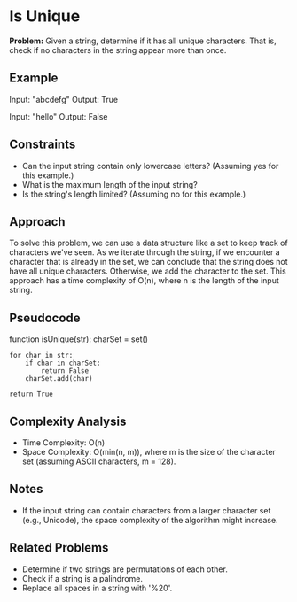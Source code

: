 # Is Unique

**Problem:** Given a string, determine if it has all unique characters. That is, check if no characters in the string appear more than once.

## Example

Input: "abcdefg"
Output: True

Input: "hello"
Output: False

## Constraints

- Can the input string contain only lowercase letters? (Assuming yes for this example.)
- What is the maximum length of the input string?
- Is the string's length limited? (Assuming no for this example.)

## Approach

To solve this problem, we can use a data structure like a set to keep track of characters we've seen. As we iterate through the string, if we encounter a character that is already in the set, we can conclude that the string does not have all unique characters. Otherwise, we add the character to the set. This approach has a time complexity of O(n), where n is the length of the input string.

## Pseudocode

function isUnique(str):
    charSet = set()
    
    for char in str:
        if char in charSet:
            return False
        charSet.add(char)

    return True


## Complexity Analysis

- Time Complexity: O(n)
- Space Complexity: O(min(n, m)), where m is the size of the character set (assuming ASCII characters, m = 128).

## Notes

- If the input string can contain characters from a larger character set (e.g., Unicode), the space complexity of the algorithm might increase.

## Related Problems

- Determine if two strings are permutations of each other.
- Check if a string is a palindrome.
- Replace all spaces in a string with '%20'.



